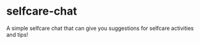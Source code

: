 # selfcare-chat
A simple selfcare chat that can give you suggestions for selfcare activities and tips!
